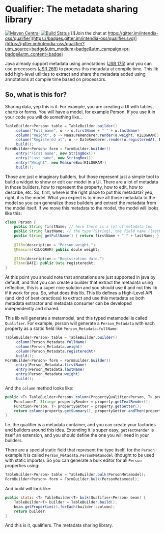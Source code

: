 # Qualifier: The metadata sharing library 

[![Maven Central](https://maven-badges.herokuapp.com/maven-central/com.intendia.qualifier/qualifier-parent/badge.svg)](https://maven-badges.herokuapp.com/maven-central/com.intendia.qualifier/qualifier-parent)
[![Build Status](https://travis-ci.org/intendia-oss/qualifier.svg)](https://travis-ci.org/intendia-oss/qualifier) 
[![Join the chat at https://gitter.im/intendia-oss/qualifier](https://badges.gitter.im/intendia-oss/qualifier.svg)](https://gitter.im/intendia-oss/qualifier?utm_source=badge&utm_medium=badge&utm_campaign=pr-badge&utm_content=badge)

Java already support metadata using annotations ([JSR 175](https://www.jcp.org/en/jsr/detail?id=175)) and you can use 
processors ([JSR 269](https://www.jcp.org/en/jsr/detail?id=269)) to process this metadata at compile time. This lib
add high-level utilities to extract and share the metadata added using annotations at compile time based on processors.

## So, what is this for?

Sharing data, yep this is it. For example, you are creating a UI with tables, charts or forms. You will have a model,
for example Person. If you use it in your code you will do something like…
```java
TableBuilder<Person> table = TableBuilder.builder()
    .column("Full name", o -> o.firstName + " " + o.lastName)
    .column("Weight", o -> MeasureRenderer.render(o.weight, KILOGRAM))
    .column("Registered at", o -> DateRenderer.render(o.registeredAt, DATE))
    .build();
FormBuilder<Person> form = FormBuilder.builder()
    .entry("First name", new StringBox())    
    .entry("Last name", new StringBox())    
    .entry("Weight", new MeasureBox(KILOGRAM))
    .build();    
```
Those are just e imaginary builders, but those represent just a simple tool to build a widget to show or edit our model
in a UI. There are a lot of metadata in those builders, how to represent the property, how to edit, how to describe, etc.
So, first, where is the right place to put this metadata? yep, right, it is the model. What you expect is to move all
those metadata to the model so you can generalize those builders and extract the metadata from the model itself. If
we move this metadata to the model, the model will looks like this: 
```java
class Person {
    public String firstName; // here there is a lot of metadata too
    public String lastName; // the type (String), the field name (lastName) and even that String is a comparable type!
    public String getFullName() { return firstName + " " + lastName; }
    
    @I18n(description = "Person weight.")
    @Measure(KILOGRAM) public doule weight;
    
    @I18n(description = "Registration date.")
    @Time(DATE) public Date registeredAt;
}                                                       
```
At this point you should note that annotations are just supported in java by default, and that you can create a builder
that extract the metadata using reflection, this is a super nice solution and you should use it and not this lib if it
work for you. So, what does this lib. This lib defines a High-Level API (and kind of best-practices) to extract and use
this metadata so both metadata extractor and metadata consumer can be developed independently and shared.

This lib will generate a metamodel, and this typed metamodel is called `Qualifier`. For example, person will generate
a `Person_Metadata` with each property as a static field like `Person_Metadata.fullName`:
```java
TableBuilder<Person> table = TableBuilder.builder()
    .column(Person_Metadata.fullName)
    .column(Person_Metadata.weight)
    .column(Person_Metadata.registeredAt)
    .build();
FormBuilder<Person> form = FormBuilder.builder()
    .entry(Person_Metadata.firstName)    
    .entry(Person_Metadata.lastName)    
    .entry(Person_Metadata.weight)
    .build();
```  
And the `column` method looks like:
```java
public <T> TableBuilder<Person> column(PropertyQualifier<Person, T> property) {
    Function<T, String> propertyRender = property.getTextRender();
    Function<Person, T> propertyGetter = property.getGetter();
    return column(property.getSummary(), propertyGetter.andThen(propertyRender));
}
````
I.e. the qualifier is a metadata container, and you can create your factories and builders around this idea. Extending
it is super easy, `getTextRender` is itself an extension, and you should define the one you will need in your builders.

There are a special static field that represent the type itself, for the `Person` example it is called 
`Person_Metadata.PersonMetamodel` (thought to be used with static imports). So you can generate a bulk editor for all
`Person` properties using:
```java
TableBuilder<Person> table = TableBuilder.bulk(PersonMetamodel);
FormBuilder<Person> form = FormBuilder.bulk(PersonMetamodel);
```
And build will look like:
```java
public static <T> TableBuilder<T> bulk(Qualifier<Person> bean) {
    TableBuilder<T> builder = TableBuilder.build();
    bean.getProperties().forEach(builder::column);
    return builder;  
} 
```

And this is it, qualifiers. The metadata sharing library.
